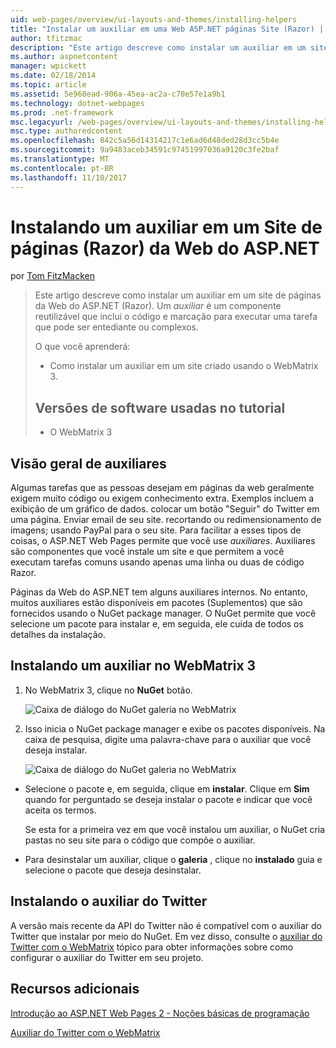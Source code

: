 ```yaml
---
uid: web-pages/overview/ui-layouts-and-themes/installing-helpers
title: "Instalar um auxiliar em uma Web ASP.NET páginas Site (Razor) | Microsoft Docs"
author: tfitzmac
description: "Este artigo descreve como instalar um auxiliar em um site de páginas da Web do ASP.NET (Razor). Um auxiliar é um componente reutilizável que inclui o código e marcação para por..."
ms.author: aspnetcontent
manager: wpickett
ms.date: 02/18/2014
ms.topic: article
ms.assetid: 5e968ead-906a-45ea-ac2a-c70e57e1a9b1
ms.technology: dotnet-webpages
ms.prod: .net-framework
msc.legacyurl: /web-pages/overview/ui-layouts-and-themes/installing-helpers
msc.type: authoredcontent
ms.openlocfilehash: 842c5a56d14314217c1e6ad6d48ded28d3cc5b4e
ms.sourcegitcommit: 9a9483aceb34591c97451997036a9120c3fe2baf
ms.translationtype: MT
ms.contentlocale: pt-BR
ms.lasthandoff: 11/10/2017
---
```

<a name="installing-a-helper-in-an-aspnet-web-pages-razor-site"></a>Instalando um auxiliar em um Site de páginas (Razor) da Web do ASP.NET
====================
por [Tom FitzMacken](https://github.com/tfitzmac)

> Este artigo descreve como instalar um auxiliar em um site de páginas da Web do ASP.NET (Razor). Um *auxiliar* é um componente reutilizável que inclui o código e marcação para executar uma tarefa que pode ser entediante ou complexos.
> 
> O que você aprenderá:
> 
> - Como instalar um auxiliar em um site criado usando o WebMatrix 3.
>   
> 
> ## <a name="software-versions-used-in-the-tutorial"></a>Versões de software usadas no tutorial
> 
> 
> - O WebMatrix 3


## <a name="overview-of-helpers"></a>Visão geral de auxiliares

Algumas tarefas que as pessoas desejam em páginas da web geralmente exigem muito código ou exigem conhecimento extra. Exemplos incluem a exibição de um gráfico de dados. colocar um botão "Seguir" do Twitter em uma página. Enviar email de seu site. recortando ou redimensionamento de imagens; usando PayPal para o seu site. Para facilitar a esses tipos de coisas, o ASP.NET Web Pages permite que você use *auxiliares*. Auxiliares são componentes que você instale um site e que permitem a você executam tarefas comuns usando apenas uma linha ou duas de código Razor.

Páginas da Web do ASP.NET tem alguns auxiliares internos. No entanto, muitos auxiliares estão disponíveis em pacotes (Suplementos) que são fornecidos usando o NuGet package manager. O NuGet permite que você selecione um pacote para instalar e, em seguida, ele cuida de todos os detalhes da instalação.

## <a name="installing-a-helper-in-webmatrix-3"></a>Instalando um auxiliar no WebMatrix 3

1. No WebMatrix 3, clique no **NuGet** botão.

    ![Caixa de diálogo do NuGet galeria no WebMatrix](installing-helpers/_static/image1.png)
2. Isso inicia o NuGet package manager e exibe os pacotes disponíveis. Na caixa de pesquisa, digite uma palavra-chave para o auxiliar que você deseja instalar.

    ![Caixa de diálogo do NuGet galeria no WebMatrix](installing-helpers/_static/image2.png)
- Selecione o pacote e, em seguida, clique em **instalar**. Clique em **Sim** quando for perguntado se deseja instalar o pacote e indicar que você aceita os termos.

    Se esta for a primeira vez em que você instalou um auxiliar, o NuGet cria pastas no seu site para o código que compõe o auxiliar.
- Para desinstalar um auxiliar, clique o **galeria** , clique no **instalado** guia e selecione o pacote que deseja desinstalar.

## <a name="installing-the-twitter-helper"></a>Instalando o auxiliar do Twitter

A versão mais recente da API do Twitter não é compatível com o auxiliar do Twitter que instalar por meio do NuGet. Em vez disso, consulte o [auxiliar do Twitter com o WebMatrix](twitter-helper.md) tópico para obter informações sobre como configurar o auxiliar do Twitter em seu projeto.

<a id="Additional_Resources"></a>
## <a name="additional-resources"></a>Recursos adicionais


[Introdução ao ASP.NET Web Pages 2 - Noções básicas de programação](../getting-started/introducing-razor-syntax-c.md)

[Auxiliar do Twitter com o WebMatrix](twitter-helper.md)
